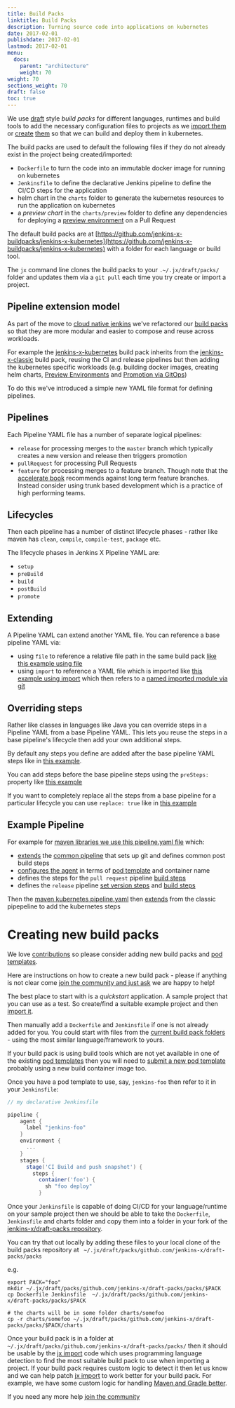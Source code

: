```yaml
---
title: Build Packs
linktitle: Build Packs
description: Turning source code into applications on kubernetes
date: 2017-02-01
publishdate: 2017-02-01
lastmod: 2017-02-01
menu:
  docs:
    parent: "architecture"
    weight: 70
weight: 70
sections_weight: 70
draft: false
toc: true
---
```


We use [draft](https://draft.sh/) style _build packs_ for different languages, runtimes and build tools to add the necessary configuration files to projects as we [import them](/developing/import/) or [create](/developing/create-spring/) [them](/developing/create-quickstart/) so that we can build and deploy them in kubernetes.

The build packs are used to default the following files if they do not already exist in the project being created/imported:

* `Dockerfile` to turn the code into an immutable docker image for running on kubernetes
* `Jenkinsfile` to define the declarative Jenkins pipeline to define the CI/CD steps for the application
* helm chart in the `charts` folder to generate the kubernetes resources to run the application on kubernetes
* a _preview chart_ in the `charts/preview` folder to define any dependencies for deploying a [preview environment](/about/features/#preview-environments) on a Pull Request   

The default build packs are at [https://github.com/jenkins-x-buildpacks/jenkins-x-kubernetes](https://github.com/jenkins-x-buildpacks/jenkins-x-kubernetes) with a folder for each language or build tool.

The `jx` command line clones the build packs to your `.~/.jx/draft/packs/` folder and updates them via a `git pull` each time you try create or import a project.

## Pipeline extension model

As part of the move to [cloud native jenkins](/architecture/cloud-native-jenkins/) we've refactored our [build packs](https://github.com/jenkins-x-buildpacks/) so that they are more modular and easier to compose and reuse across workloads.

For example the [jenkins-x-kubernetes](https://github.com/jenkins-x-buildpacks/jenkins-x-kubernetes) build pack inherits from the [jenkins-x-classic](https://github.com/jenkins-x-buildpacks/jenkins-x-classic) build pack, reusing the CI and release pipelines but then adding the kubernetes specific workloads (e.g. building docker images, creating helm charts, [Preview Environments](/about/features/#preview-environments) and [Promotion via GitOps](/about/features/#promotion))

To do this we've introduced a simple new YAML file format for defining pipelines.


## Pipelines 

Each Pipeline YAML file has a number of separate logical pipelines:

* `release` for processing merges to the `master` branch which typically creates a new version and release then triggers promotion
* `pullRequest` for processing Pull Requests
* `feature` for processing merges to a feature branch. Though note that the [accelerate book](/about/accelerate/) recommends against long term feature branches. Instead consider using trunk based development which is a practice of high performing teams. 

## Lifecycles

Then each pipeline has a number of distinct lifecycle phases - rather like maven has `clean`, `compile`, `compile-test`, `package` etc. 

The lifecycle phases in Jenkins X Pipeline YAML are:

* `setup`
* `preBuild`
* `build`
* `postBuild`
* `promote`

## Extending

A Pipeline YAML can extend another YAML file. You can reference a base pipeline YAML via:

* using `file` to reference a relative file path in the same build pack [like this example using file](https://github.com/jenkins-x-buildpacks/jenkins-x-classic/blob/f7027df958eb385d50fec0c0368e606a6d5eb9df/packs/maven/pipeline.yaml#L1-L2)
* using `import` to reference a YAML file which is imported like [this example using import](https://github.com/jenkins-x-buildpacks/jenkins-x-kubernetes/blob/45819e05fa197d9069af682fbbcad0af8d8d605a/packs/maven/pipeline.yaml#L2-L3) which then refers to a [named imported module via git](https://github.com/jenkins-x-buildpacks/jenkins-x-kubernetes/blob/45819e05fa197d9069af682fbbcad0af8d8d605a/packs/imports.yaml#L2-L4)

## Overriding steps

Rather like classes in languages like Java you can override steps in a Pipeline YAML from a base Pipeline YAML. This lets you reuse the steps in a base pipeline's lifecycle then add your own additional steps.

By default any steps you define are added after the base pipeline YAML steps like in [this example](https://github.com/jenkins-x/jx/blob/0520fe3d9740cbcb1cc9754e173fe7726219f58e/pkg/jx/cmd/test_data/step_buildpack_apply/inheritence/pipeline.yaml#L7). 

You can add steps before the base pipeline steps using the `preSteps: ` property like [this example](https://github.com/jenkins-x/jx/blob/0520fe3d9740cbcb1cc9754e173fe7726219f58e/pkg/jx/cmd/test_data/step_buildpack_apply/inheritence2/pipeline.yaml#L6)

If you want to completely replace all the steps from a base pipeline for a particular lifecycle you can use `replace: true` like in [this example](https://github.com/jenkins-x/jx/blob/0520fe3d9740cbcb1cc9754e173fe7726219f58e/pkg/jx/cmd/test_data/step_buildpack_apply/inheritence2/pipeline.yaml#L11-L14)

## Example Pipeline

For example for [maven libraries we use this pipeline.yaml file](https://github.com/jenkins-x-buildpacks/jenkins-x-classic/blob/f7027df958eb385d50fec0c0368e606a6d5eb9df/packs/maven/pipeline.yaml) which:

* [extends](https://github.com/jenkins-x-buildpacks/jenkins-x-classic/blob/f7027df958eb385d50fec0c0368e606a6d5eb9df/packs/maven/pipeline.yaml#L1-L2) the [common pipeline](https://github.com/jenkins-x-buildpacks/jenkins-x-classic/blob/f7027df958eb385d50fec0c0368e606a6d5eb9df/packs/pipeline.yaml) that sets up git and defines common post build steps
* [configures the agent](https://github.com/jenkins-x-buildpacks/jenkins-x-classic/blob/f7027df958eb385d50fec0c0368e606a6d5eb9df/packs/maven/pipeline.yaml#L3-L5) in terms of [pod template](/architecture/pod-templates/) and container name
* defines the steps for the `pull request` pipeline [build steps](https://github.com/jenkins-x-buildpacks/jenkins-x-classic/blob/f7027df958eb385d50fec0c0368e606a6d5eb9df/packs/maven/pipeline.yaml#L7-L11)
* defines the `release` pipeline [set version steps](https://github.com/jenkins-x-buildpacks/jenkins-x-classic/blob/f7027df958eb385d50fec0c0368e606a6d5eb9df/packs/maven/pipeline.yaml#L13-L18) and [build steps](https://github.com/jenkins-x-buildpacks/jenkins-x-classic/blob/f7027df958eb385d50fec0c0368e606a6d5eb9df/packs/maven/pipeline.yaml#L19-L21)

Then the [maven kubernetes pipeline.yaml](https://github.com/jenkins-x-buildpacks/jenkins-x-kubernetes/blob/45819e05fa197d9069af682fbbcad0af8d8d605a/packs/maven/pipeline.yaml) then [extends](https://github.com/jenkins-x-buildpacks/jenkins-x-kubernetes/blob/45819e05fa197d9069af682fbbcad0af8d8d605a/packs/maven/pipeline.yaml#L2-L3) from the classic pipepeline to add the kubernetes steps

# Creating new build packs

We love [contributions](/community/) so please consider adding new build packs and [pod templates](/architecture/pod-templates/).

Here are instructions on how to create a new build pack - please if anything is not clear come [join the community and just ask](/community/) we are happy to help!

The best place to start with is a _quickstart_ application. A sample project that you can use as a test. So create/find a suitable example project and then [import it](/developing/import).

Then manually add a `Dockerfile` and `Jenkinsfile` if one is not already added for you. You could start with files from the [current build pack folders](https://github.com/jenkins-x-buildpacks/jenkins-x-kubernetes/tree/master/packs) - using the most similar language/framework to yours.

If your build pack is using build tools which are not yet available in one of the existing [pod templates](/architecture/pod-templates) then you will need to [submit a new pod template](/architecture/pod-templates/#submitting-new-pod-templates) probably using a new build container image too.

Once you have a pod template to use, say, `jenkins-foo` then refer to it in your `Jenkinsfile`:

```groovy
// my declarative Jenkinsfile

pipeline {
    agent {
      label "jenkins-foo"
    }
    environment {
      ...
    }
    stages {
      stage('CI Build and push snapshot') {
        steps {
          container('foo') {
            sh "foo deploy"
          }
```          

Once your `Jenkinsfile` is capable of doing CI/CD for your language/runtime on your sample project then we should be able to take the `Dockerfile`, `Jenkinsfile` and charts folder and copy them into a folder in your fork of the [jenkins-x/draft-packs repository](https://github.com/jenkins-x-buildpacks/jenkins-x-kubernetes).

You can try that out locally by adding these files to your local clone of the build packs repository at ` ~/.jx/draft/packs/github.com/jenkins-x/draft-packs/packs`

e.g. 

```shell 
export PACK="foo"
mkdir ~/.jx/draft/packs/github.com/jenkins-x/draft-packs/packs/$PACK
cp Dockerfile Jenkinsfile  ~/.jx/draft/packs/github.com/jenkins-x/draft-packs/packs/$PACK

# the charts will be in some folder charts/somefoo
cp -r charts/somefoo ~/.jx/draft/packs/github.com/jenkins-x/draft-packs/packs/$PACK/charts
```   

Once your build pack is in a folder at `~/.jx/draft/packs/github.com/jenkins-x/draft-packs/packs/`
then it should be usable by the [jx import](/commands/jx_import) code
which uses programming language detection to find the most suitable build pack to use when importing a project.
If your build pack requires custom logic to detect it then let us know
and we can help patch [jx import](/commands/jx_import) to work better for your build pack.
For example, we have some custom logic for handling [Maven and Gradle better](https://github.com/jenkins-x/jx/blob/712d9edf5e55aafaadfb3e0ac57692bb44634b1c/pkg/jx/cmd/common_buildpacks.go#L82:L108).     
   
          
If you need any more help [join the community](/community/)  
